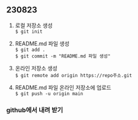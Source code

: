 ## 230823 ##
1. 로컬 저장소 생성<br>
`$ git init`

2. README.md 파일 생성<br>
`$ git add .`<br>
`$ git commit -m "README.md 파일 생성"`

3. 온라인 저장소 생성<br>
`$ git remote add origin https://repo주소.git`<br>

4. README.md 파일 온라인 저장소에 업로드<br>
`$ git push -u origin main`

### github에서 내려 받기 ###
